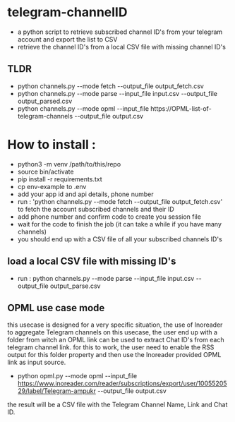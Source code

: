 # telegram-channelID
- a python script to retrieve subscribed channel ID's from your telegram account and export the list to CSV
- retrieve the channel ID's from a local CSV file with missing channel ID's

## TLDR

- python channels.py --mode fetch --output_file output_fetch.csv
- python channels.py --mode parse --input_file input.csv --output_file output_parsed.csv
- python channels.py --mode opml --input_file https://OPML-list-of-telegram-channels --output_file output.csv



# How to install : 

- python3 -m venv /path/to/this/repo
- source bin/activate
- pip install -r requirements.txt
- cp env-example to .env
- add your app id and api details, phone number
- run : 'python channels.py --mode fetch --output_file output_fetch.csv' to fetch the account subscribed channels and their ID
- add phone number and confirm code to create you session file
- wait for the code to finish the job (it can take a while if you have many channels)
- you should end up with a CSV file of all your subscribed channels ID's

## load a local CSV file with missing ID's
- run : python channels.py --mode parse --input_file input.csv --output_file output_parse.csv

## OPML use case mode
this usecase is designed for a very specific situation, the use of Inoreader to aggregate Telegram channels
on this usecase, the user end up with a folder from witch an OPML link can be used to extract Chat ID's from each telegram channel link. 
for this to work, the user need to enable the RSS output for this folder property and then use the Inoreader provided OPML link as input source. 

- python opml.py --mode opml --input_file https://www.inoreader.com/reader/subscriptions/export/user/1005520529/label/Telegram-ampukr --output_file output.csv

the result will be a CSV file with the Telegram Channel Name, Link and Chat ID. 



